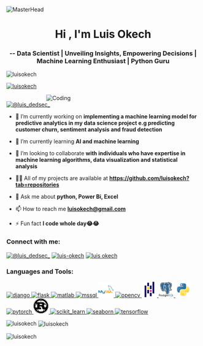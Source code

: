 ![MasterHead](https://static.vecteezy.com/system/resources/previews/001/759/768/non_2x/data-scientist-word-banner-vector.jpg)
<h1 align="center">Hi , I'm Luis Okech</h1>
<h3 align="center">-- Data Scientist | Unveiling Insights, Empowering Decisions | Machine Learning Enthusiast | Python Guru </h3>

<p align="left"> <img src="https://komarev.com/ghpvc/?username=luisokech&label=Profile%20views&color=0e75b6&style=flat" alt="luisokech" /> </p>

<p align="left"> <a href="https://github.com/ryo-ma/github-profile-trophy"><img src="https://github-profile-trophy.vercel.app/?username=luisokech" alt="luisokech" /></a> </p>
<img align="right" alt="Coding" width="400" src="https://user-images.githubusercontent.com/74038190/238353480-219bcc70-f5dc-466b-9a60-29653d8e8433.gif">

<p align="left"> <a href="https://twitter.com/@luis_dedsec_" target="blank"><img src="https://img.shields.io/twitter/follow/@luis_dedsec_?logo=twitter&style=for-the-badge" alt="@luis_dedsec_" /></a> </p>


- 🔭 I’m currently working on **implementing a machine learning model for predictive analytics in my data science project e.g predicting customer churn, sentiment analysis and fraud detection**

- 🌱 I’m currently learning **AI and machine learning**

- 👯 I’m looking to collaborate  **with individuals who have expertise in machine learning algorithms, data visualization and statistical analysis**

- 👨‍💻 All of my projects are available at **https://github.com/luisokech?tab=repositories**

- 💬 Ask me about **python, Power Bi, Excel**

- 📫 How to reach me **luisokech@gmail.com**

- ⚡ Fun fact **I code whole day😂😂**

<h3 align="left">Connect with me:</h3>
<p align="left">
<a href="https://twitter.com/@luis_dedsec_" target="blank"><img align="center" src="https://raw.githubusercontent.com/rahuldkjain/github-profile-readme-generator/master/src/images/icons/Social/twitter.svg" alt="@luis_dedsec_" height="30" width="40" /></a>
<a href="https://linkedin.com/in/luis-okech" target="blank"><img align="center" src="https://raw.githubusercontent.com/rahuldkjain/github-profile-readme-generator/master/src/images/icons/Social/linked-in-alt.svg" alt="luis-okech" height="30" width="40" /></a>
<a href="https://fb.com/luis okech" target="blank"><img align="center" src="https://raw.githubusercontent.com/rahuldkjain/github-profile-readme-generator/master/src/images/icons/Social/facebook.svg" alt="luis okech" height="30" width="40" /></a>
</p>

<h3 align="left">Languages and Tools:</h3>
<p align="left"> <a href="https://www.djangoproject.com/" target="_blank" rel="noreferrer"> <img src="https://cdn.worldvectorlogo.com/logos/django.svg" alt="django" width="40" height="40"/> </a> <a href="https://flask.palletsprojects.com/" target="_blank" rel="noreferrer"> <img src="https://www.vectorlogo.zone/logos/pocoo_flask/pocoo_flask-icon.svg" alt="flask" width="40" height="40"/> </a> <a href="https://www.mathworks.com/" target="_blank" rel="noreferrer"> <img src="https://upload.wikimedia.org/wikipedia/commons/2/21/Matlab_Logo.png" alt="matlab" width="40" height="40"/> </a> <a href="https://www.microsoft.com/en-us/sql-server" target="_blank" rel="noreferrer"> <img src="https://www.svgrepo.com/show/303229/microsoft-sql-server-logo.svg" alt="mssql" width="40" height="40"/> </a> <a href="https://www.mysql.com/" target="_blank" rel="noreferrer"> <img src="https://raw.githubusercontent.com/devicons/devicon/master/icons/mysql/mysql-original-wordmark.svg" alt="mysql" width="40" height="40"/> </a> <a href="https://opencv.org/" target="_blank" rel="noreferrer"> <img src="https://www.vectorlogo.zone/logos/opencv/opencv-icon.svg" alt="opencv" width="40" height="40"/> </a> <a href="https://pandas.pydata.org/" target="_blank" rel="noreferrer"> <img src="https://raw.githubusercontent.com/devicons/devicon/2ae2a900d2f041da66e950e4d48052658d850630/icons/pandas/pandas-original.svg" alt="pandas" width="40" height="40"/> </a> <a href="https://www.postgresql.org" target="_blank" rel="noreferrer"> <img src="https://raw.githubusercontent.com/devicons/devicon/master/icons/postgresql/postgresql-original-wordmark.svg" alt="postgresql" width="40" height="40"/> </a> <a href="https://www.python.org" target="_blank" rel="noreferrer"> <img src="https://raw.githubusercontent.com/devicons/devicon/master/icons/python/python-original.svg" alt="python" width="40" height="40"/> </a> <a href="https://pytorch.org/" target="_blank" rel="noreferrer"> <img src="https://www.vectorlogo.zone/logos/pytorch/pytorch-icon.svg" alt="pytorch" width="40" height="40"/> </a> <a href="https://www.rust-lang.org" target="_blank" rel="noreferrer"> <img src="https://raw.githubusercontent.com/devicons/devicon/master/icons/rust/rust-plain.svg" alt="rust" width="40" height="40"/> </a> <a href="https://scikit-learn.org/" target="_blank" rel="noreferrer"> <img src="https://upload.wikimedia.org/wikipedia/commons/0/05/Scikit_learn_logo_small.svg" alt="scikit_learn" width="40" height="40"/> </a> <a href="https://seaborn.pydata.org/" target="_blank" rel="noreferrer"> <img src="https://seaborn.pydata.org/_images/logo-mark-lightbg.svg" alt="seaborn" width="40" height="40"/> </a> <a href="https://www.tensorflow.org" target="_blank" rel="noreferrer"> <img src="https://www.vectorlogo.zone/logos/tensorflow/tensorflow-icon.svg" alt="tensorflow" width="40" height="40"/> </a> </p>

<p><img align="left" src="https://github-readme-stats.vercel.app/api/top-langs?username=luisokech&show_icons=true&locale=en&layout=compact" alt="luisokech" /></p>

<p>&nbsp;<img align="center" src="https://github-readme-stats.vercel.app/api?username=luisokech&show_icons=true&locale=en" alt="luisokech" /></p>

<p><img align="center" src="https://github-readme-streak-stats.herokuapp.com/?user=luisokech&" alt="luisokech" /></p>
